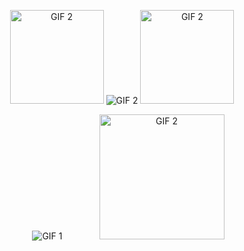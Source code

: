 <p align="center">
<!--     <img src="https://i.gifer.com/YzDZ.gif" alt="GIF 2" width="150"/>  -->
      <img src="https://i.gifer.com/1FaM.gif" alt="GIF 2" width="150"/>
  <img src="https://i.giphy.com/media/v1.Y2lkPTc5MGI3NjExamU1M2p1a3dzeGZra2FzaDQ0MGFrYTdtZWp3Yzg1Z3M4YTI0aGI0dSZlcD12MV9pbnRlcm5hbF9naWZfYnlfaWQmY3Q9Zw/26u4nJPf0JtQPdStq/giphy.gif" alt="GIF 2"/> 
<!--   &nbsp; &nbsp; &nbsp; &nbsp; &nbsp; &nbsp; &nbsp; -->
  <img src="https://i.gifer.com/1FaM.gif" alt="GIF 2" width="150"/>
  </p>
<!--   https://img1.picmix.com/output/stamp/normal/3/9/6/7/2387693_e8061.gif -->
  <p align="center">
  <img src="https://i.giphy.com/media/v1.Y2lkPTc5MGI3NjExamU1M2p1a3dzeGZra2FzaDQ0MGFrYTdtZWp3Yzg1Z3M4YTI0aGI0dSZlcD12MV9pbnRlcm5hbF9naWZfYnlfaWQmY3Q9Zw/26u4nJPf0JtQPdStq/giphy.gif" alt="GIF 1" style="margin-left: 20px;"/> 
    &nbsp; &nbsp; &nbsp; &nbsp; &nbsp; &nbsp; &nbsp;
  <img src="https://i.gifer.com/1FaM.gif" alt="GIF 2" width="200"/>
</p>

  
<!--
**safarxe/safarxe** is a ✨ _special_ ✨ repository because its `README.md` (this file) appears on your GitHub profile.

Here are some ideas to get you started:

- 🔭 I’m currently working on ...
- 🌱 I’m currently learning ...
- 👯 I’m looking to collaborate on ...
- 🤔 I’m looking for help with ...
- 💬 Ask me about ...
- 📫 How to reach me: ...
- 😄 Pronouns: ...
- ⚡ Fun fact: ...
-->
